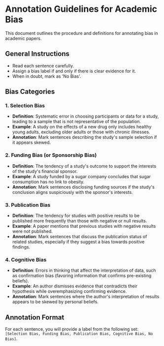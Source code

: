 # Annotation Guidelines for Academic Bias

This document outlines the procedure and definitions for annotating bias in academic papers. 

## General Instructions

- Read each sentence carefully.
- Assign a bias label if and only if there is clear evidence for it.
- When in doubt, mark as 'No Bias'.

## Bias Categories

### 1. Selection Bias
- **Definition**: Systematic error in choosing participants or data for a study, leading to a sample that is not representative of the population.
- **Example**: A study on the effects of a new drug only includes healthy young adults, excluding older adults or those with chronic illnesses.
- **Annotation**: Mark sentences describing the study's sample selection if it appears skewed.

### 2. Funding Bias (or Sponsorship Bias)
- **Definition**: The tendency of a study's outcome to support the interests of the study's financial sponsor.
- **Example**: A study funded by a sugar company concludes that sugar consumption has no link to obesity.
- **Annotation**: Mark sentences disclosing funding sources if the study's conclusion aligns suspiciously with the sponsor's interests.

### 3. Publication Bias
- **Definition**: The tendency for studies with positive results to be published more frequently than those with negative or null results.
- **Example**: A paper mentions that previous studies with negative results were not published.
- **Annotation**: Mark sentences that discuss the publication status of related studies, especially if they suggest a bias towards positive findings.

### 4. Cognitive Bias
- **Definition**: Errors in thinking that affect the interpretation of data, such as confirmation bias (favoring information that confirms pre-existing beliefs).
- **Example**: An author dismisses evidence that contradicts their hypothesis while overemphasizing confirming evidence.
- **Annotation**: Mark sentences where the author's interpretation of results appears to be skewed by personal beliefs.

## Annotation Format

For each sentence, you will provide a label from the following set: `[Selection Bias, Funding Bias, Publication Bias, Cognitive Bias, No Bias]`.
